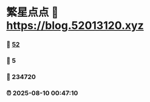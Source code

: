 # 繁星点点 :link: https://blog.52013120.xyz 
### :page_facing_up: [52](https://blog.52013120.xyz/tag.html) 
### :speech_balloon: 5 
### :hibiscus: 234720 
### :alarm_clock: 2025-08-10 00:47:10 
